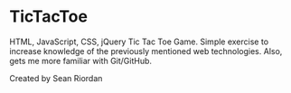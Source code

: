 TicTacToe
=========

HTML, JavaScript, CSS, jQuery Tic Tac Toe Game.  Simple exercise to increase knowledge of the previously mentioned web technologies.  Also, gets me more familiar with Git/GitHub.

Created by Sean Riordan
